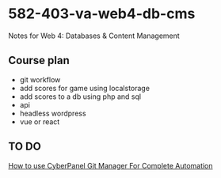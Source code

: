 # 582-403-va-web4-db-cms

Notes for Web 4: Databases &amp; Content Management

## Course plan

- git workflow
- add scores for game using localstorage
- add scores to a db using php and sql
- api
- headless wordpress
- vue or react

## TO DO

[How to use CyberPanel Git Manager For Complete Automation](https://community.cyberpanel.net/t/how-to-use-cyberpanel-git-manager-for-complete-automation/30630)
